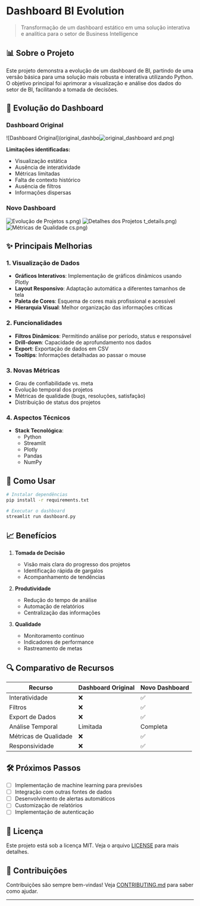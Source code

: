 # Dashboard BI Evolution
> Transformação de um dashboard estático em uma solução interativa e analítica para o setor de Business Intelligence

## 📊 Sobre o Projeto

Este projeto demonstra a evolução de um dashboard de BI, partindo de uma versão básica para uma solução mais robusta e interativa utilizando Python. O objetivo principal foi aprimorar a visualização e análise dos dados do setor de BI, facilitando a tomada de decisões.

## 🔄 Evolução do Dashboard

### Dashboard Original
![Dashboard Original](original_dashbo![original_dashboard](https://github.com/user-attachments/assets/5c48a2ef-1e30-4434-b526-1fd20a9a96ae)
ard.png)

**Limitações identificadas:**
- Visualização estática
- Ausência de interatividade
- Métricas limitadas
- Falta de contexto histórico
- Ausência de filtros
- Informações dispersas

### Novo Dashboard
![Evolução de Projetos](https://github.com/user-attachments/assets/b07bfb0d-77cd-4ec1-92b7-af6af582a29c)
s.png)
![Detalhes dos Projetos](https://github.com/user-attachments/assets/20007765-3cb7-462e-9363-b6624dfeb166)
t_details.png)
![Métricas de Qualidade](https://github.com/user-attachments/assets/c5f86277-0c68-49a2-bd4d-5f78c6dcd8f3)
cs.png)

## ✨ Principais Melhorias

### 1. Visualização de Dados
- **Gráficos Interativos**: Implementação de gráficos dinâmicos usando Plotly
- **Layout Responsivo**: Adaptação automática a diferentes tamanhos de tela
- **Paleta de Cores**: Esquema de cores mais profissional e acessível
- **Hierarquia Visual**: Melhor organização das informações críticas

### 2. Funcionalidades
- **Filtros Dinâmicos**: Permitindo análise por período, status e responsável
- **Drill-down**: Capacidade de aprofundamento nos dados
- **Export**: Exportação de dados em CSV
- **Tooltips**: Informações detalhadas ao passar o mouse

### 3. Novas Métricas
- Grau de confiabilidade vs. meta
- Evolução temporal dos projetos
- Métricas de qualidade (bugs, resoluções, satisfação)
- Distribuição de status dos projetos

### 4. Aspectos Técnicos
- **Stack Tecnológica**:
  - Python
  - Streamlit
  - Plotly
  - Pandas
  - NumPy

## 🚀 Como Usar

```bash
# Instalar dependências
pip install -r requirements.txt

# Executar o dashboard
streamlit run dashboard.py
```

## 📈 Benefícios

1. **Tomada de Decisão**
   - Visão mais clara do progresso dos projetos
   - Identificação rápida de gargalos
   - Acompanhamento de tendências

2. **Produtividade**
   - Redução do tempo de análise
   - Automação de relatórios
   - Centralização das informações

3. **Qualidade**
   - Monitoramento contínuo
   - Indicadores de performance
   - Rastreamento de metas

## 🔍 Comparativo de Recursos

| Recurso | Dashboard Original | Novo Dashboard |
|---------|-------------------|----------------|
| Interatividade | ❌ | ✅ |
| Filtros | ❌ | ✅ |
| Export de Dados | ❌ | ✅ |
| Análise Temporal | Limitada | Completa |
| Métricas de Qualidade | ❌ | ✅ |
| Responsividade | ❌ | ✅ |

## 🛠️ Próximos Passos

- [ ] Implementação de machine learning para previsões
- [ ] Integração com outras fontes de dados
- [ ] Desenvolvimento de alertas automáticos
- [ ] Customização de relatórios
- [ ] Implementação de autenticação

## 📝 Licença

Este projeto está sob a licença MIT. Veja o arquivo [LICENSE](LICENSE) para mais detalhes.

## 👥 Contribuições

Contribuições são sempre bem-vindas! Veja [CONTRIBUTING.md](CONTRIBUTING.md) para saber como ajudar.

---

